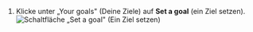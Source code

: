 1. Klicke unter „Your goals" (Deine Ziele) auf **Set a goal** (ein Ziel setzen). ![Schaltfläche „Set a goal" (Ein Ziel setzen) ](/assets/images/help/sponsors/set-a-goal-button.png)